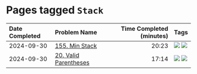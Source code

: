 # Pages tagged `Stack`

|Date Completed|Problem Name|Time Completed  (minutes)|Tags
|:---|:---|---:|:---|
|2024-09-30|[155. Min Stack](../155MinStack1.md)|20:23|[![](https://img.shields.io/badge/tag-Medium-25a9f1)](../tags/Medium.md) [![](https://img.shields.io/badge/tag-Stack-e2851f)](../tags/Stack.md)|
|2024-09-30|[20. Valid Parentheses](../20ValidParentheses1.md)|17:14|[![](https://img.shields.io/badge/tag-Easy-a168f4)](../tags/Easy.md) [![](https://img.shields.io/badge/tag-Stack-e2851f)](../tags/Stack.md)|